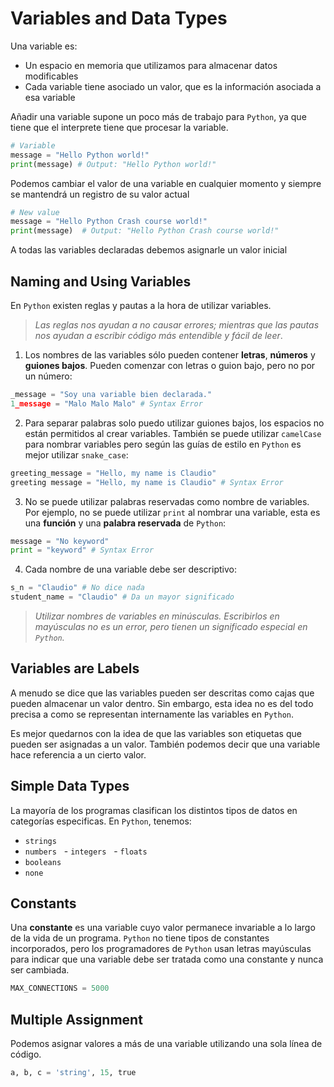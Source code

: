 # Variables and Data Types

Una variable es:

- Un espacio en memoria que utilizamos para almacenar datos modificables
- Cada variable tiene asociado un valor, que es la información asociada a esa variable

Añadir una variable supone un poco más de trabajo para `Python`, ya que tiene que el interprete tiene que procesar la variable.

```python
# Variable
message = "Hello Python world!"
print(message) # Output: "Hello Python world!"
```

Podemos cambiar el valor de una variable en cualquier momento y siempre se mantendrá un registro de su valor actual

```python
# New value
message = "Hello Python Crash course world!"
print(message)  # Output: "Hello Python Crash course world!"
```

A todas las variables declaradas debemos asignarle un valor inicial

## Naming and Using Variables

En `Python` existen reglas y pautas a la hora de utilizar variables.

> _Las reglas nos ayudan a no causar errores; mientras que las pautas nos ayudan a escribir código más entendible y fácil de leer_.

1. Los nombres de las variables sólo pueden contener **letras**, **números** y **guiones bajos**. Pueden comenzar con letras o guion bajo, pero no por un número:

```python
_message = "Soy una variable bien declarada."
1_message = "Malo Malo Malo" # Syntax Error
```

2. Para separar palabras solo puedo utilizar guiones bajos, los espacios no están permitidos al crear variables. También se puede utilizar `camelCase` para nombrar variables pero según las guías de estilo en `Python` es mejor utilizar `snake_case`:

```python
greeting_message = "Hello, my name is Claudio"
greeting message = "Hello, my name is Claudio" # Syntax Error
```

3. No se puede utilizar palabras reservadas como nombre de variables. Por ejemplo, no se puede utilizar `print` al nombrar una variable, esta es una **función** y una **palabra reservada** de `Python`:

```python
message = "No keyword"
print = "keyword" # Syntax Error
```

4. Cada nombre de una variable debe ser descriptivo:

```python
s_n = "Claudio" # No dice nada
student_name = "Claudio" # Da un mayor significado
```

> _Utilizar nombres de variables en minúsculas. Escribirlos en mayúsculas no es un error, pero tienen un significado especial en `Python`._

## Variables are Labels

A menudo se dice que las variables pueden ser descritas como cajas que pueden almacenar un valor dentro. Sin embargo, esta idea no es del todo precisa a como se representan internamente las variables en `Python`.

Es mejor quedarnos con la idea de que las variables son etiquetas que pueden ser asignadas a un valor. También podemos decir que una variable hace referencia a un cierto valor.

## Simple Data Types

La mayoría de los programas clasifican los distintos tipos de datos en categorías especificas. En `Python`, tenemos:

- `strings`
- `numbers`
    - `integers`
    - `floats`
- `booleans`
- `none`

## Constants

Una **constante** es una variable cuyo valor permanece invariable a lo largo de la vida de un programa. `Python` no tiene tipos de constantes incorporados, pero los programadores de `Python` usan letras mayúsculas para indicar que una variable debe ser tratada como una constante y nunca ser cambiada.

```python
MAX_CONNECTIONS = 5000
```

## Multiple Assignment

Podemos asignar valores a más de una variable utilizando una sola línea de código.

```python
a, b, c = 'string', 15, true
```
